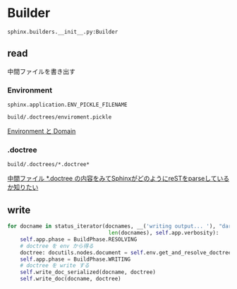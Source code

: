# Builder

`sphinx.builders.__init__.py:Builder`

## read

中間ファイルを書き出す

### Environment

`sphinx.application.ENV_PICKLE_FILENAME`

`build/.doctrees/enviroment.pickle`

[Environment と Domain](https://www.ykrods.net/posts/2020/10/15/sphinx-docutils-extension/#environment-domain)

### .doctree

`build/.doctrees/*.doctree*`

[中間ファイル *.doctree の内容をみてSphinxがどのようにreSTをparseしているか知りたい](https://sphinx-users.jp/reverse-dict/system/doctree.html)


## write

```python
for docname in status_iterator(docnames, __('writing output... '), "darkgreen",
                                len(docnames), self.app.verbosity):
    self.app.phase = BuildPhase.RESOLVING
    # doctree を env から得る
    doctree: docutils.nodes.document = self.env.get_and_resolve_doctree(docname, self)
    self.app.phase = BuildPhase.WRITING
    # doctree を write する
    self.write_doc_serialized(docname, doctree)
    self.write_doc(docname, doctree)
```
